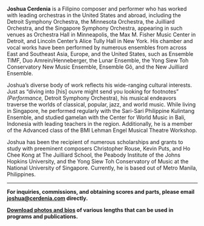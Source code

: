 **Joshua Cerdenia** is a Filipino composer and performer who has worked with leading orchestras in the United States and abroad, including the Detroit Symphony Orchestra, the Minnesota Orchestra, the Juilliard Orchestra, and the Singapore Symphony Orchestra, appearing in such venues as Orchestra Hall in Minneapolis, the Max M. Fisher Music Center in Detroit, and Lincoln Center’s Alice Tully Hall in New York. His chamber and vocal works have been performed by numerous ensembles from across East and Southeast Asia, Europe, and the United States, such as Ensemble TIMF, Duo Amrein/Henneberger, the Lunar Ensemble, the Yong Siew Toh Conservatory New Music Ensemble, Ensemble Gô, and the New Juilliard Ensemble.

Joshua’s diverse body of work reflects his wide-ranging cultural interests. Just as “diving into \[his\] ouvre might send you looking for footnotes” _(Performance,_ Detroit Symphony Orchestra), his musical endeavors traverse the worlds of classical, popular, jazz, and world music. While living in Singapore, he performed regularly with the Sari-Sari Philippine Kulintang Ensemble, and studied gamelan with the Center for World Music in Bali, Indonesia with leading teachers in the region. Additionally, he is a member of the Advanced class of the BMI Lehman Engel Musical Theatre Workshop.

Joshua has been the recipient of numerous scholarships and grants to study with preeminent composers Christopher Rouse, Kevin Puts, and Ho Chee Kong at The Juilliard School, the Peabody Institute of the Johns Hopkins University, and the Yong Siew Toh Conservatory of Music at the National University of Singapore. Currently, he is based out of Metro Manila, Philippines. 

<hr />

**For inquiries, commissions, and obtaining scores and parts, please email [joshua@cerdenia.com](mailto:joshua@cerdenia.com) directly.**

**[Download photos and bios](https://www.dropbox.com/sh/08644da4vfuwkty/AACtBqeidImbmUyLN1ki06bAa?dl=0) of various lengths that can be used in programs and publications.**